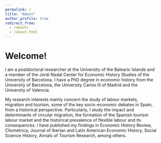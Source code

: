 ```yaml
---
permalink: /
title: "About"
author_profile: true
redirect_from: 
  - /about/
  - /about.html
---
```

Welcome!
======
I am a postdoctoral researcher at the University of the Balearic Islands and a member of the Jordi Nadal Center for Economic History Studies of the University of Barcelona. I have a PhD degree in economic history from the University of Barcelona, the University Carlos III of Madrid and the University of Valencia.

My research interests mainly concern the study of labour markets, migration and tourism, some of the key socio-economic debates in Spain, from a historical perspective. Particularly, I study the impact and determinants of circular migration, the formation of the Spanish tourism labour market and the historical prevalence of flexible labour and its consequences. I have published my findings in Economic History Review, Cliometrica, Journal of Iberian and Latin American Economic History, Social Science History, Annals of Tourism Research, among others.

